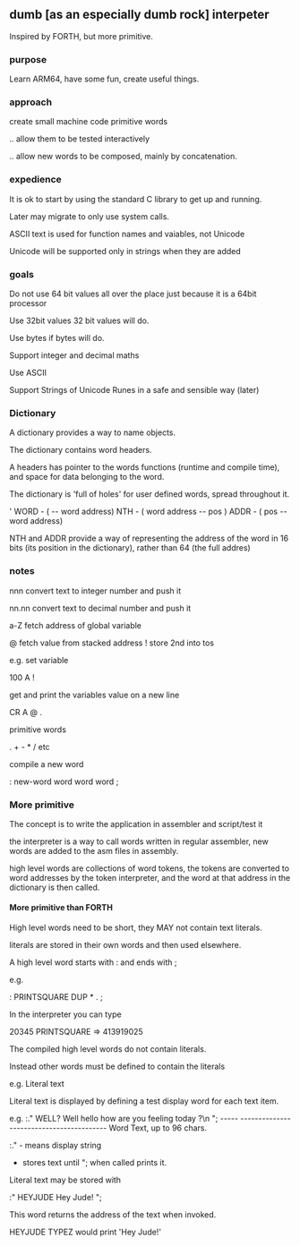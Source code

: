 ## dumb [as an especially dumb rock] interpeter

Inspired by FORTH, but more primitive.


### purpose

Learn ARM64, have some fun, create useful things.


### approach

create small machine code primitive words 

 .. allow them to be tested interactively

 .. allow new words to be composed, mainly by concatenation.


### expedience

It is ok to start by using the standard C library to get up and running.

Later may migrate to only use system calls.

ASCII text is used for function names and vaiables, not Unicode

Unicode will be supported only in strings when they are added


### goals

Do not use 64 bit values all over the place just because it is a 64bit processor

Use 32bit values 32 bit values will do.

Use bytes if bytes will do.

Support integer and decimal maths


Use ASCII

Support Strings of Unicode Runes in a safe and sensible way (later)



### Dictionary

A dictionary provides a way to name objects.

The dictionary contains word headers.

A headers has pointer to the words functions (runtime and compile time), and space for data belonging to the word.


The dictionary is 'full of holes' for user defined words, spread throughout it.


' WORD     - ( -- word address)
NTH        - ( word address -- pos )
ADDR       - ( pos -- word address)    


NTH and ADDR provide a way of representing the address of the 
word in 16 bits (its position in the dictionary), rather than 64 (the full addres)



### notes

nnn      convert text to integer number and push it

nn.nn    convert text to decimal number and push it

a-Z      fetch address of global variable

@        fetch value from stacked address
!        store 2nd into tos

e.g. set variable

100 A !

get and print the variables value on a new line

CR A @ . 

primitive words

. + - * / etc

compile a new word

: new-word 
  word word word ;

  
### More primitive

The concept is to write the application in assembler and script/test it

the interpreter is a way to call words written in regular assembler, new words are added to the asm files in assembly.

high level words are collections of word tokens, the tokens are converted to word addresses by the token interpreter, and the word at that address in the dictionary is then called.



#### More primitive than FORTH

High level words need to be short, they MAY not contain text literals.

literals are stored in their own words and then used elsewhere.

A high level word starts with : and ends with ;

e.g. 

: PRINTSQUARE DUP * . ;

In the interpreter you can type

20345 PRINTSQUARE 
=> 413919025
 
The compiled high level words do not contain literals.
 
Instead other words must be defined to contain the literals

e.g. Literal text

Literal text is displayed by defining a test display word for each text item.

e.g.  :." WELL?  Well hello how are you feeling today ?\n ";
          -----  -----------------------------------------
          Word   Text, up to 96 chars.

:."  - means display string 
- stores text until "; when called prints it.

Literal text may be stored with 

:" HEYJUDE Hey Jude! ";

This word returns the address of the text when invoked.

HEYJUDE TYPEZ would print 'Hey Jude!'



























